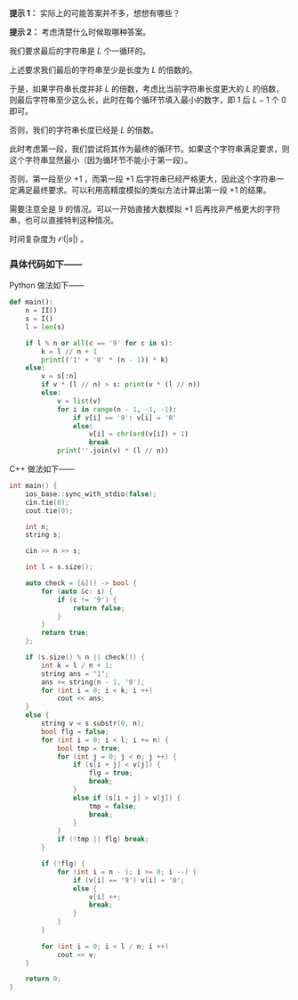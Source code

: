 **提示 1：** 实际上的可能答案并不多，想想有哪些？

**提示 2：** 考虑清楚什么时候取哪种答案。

我们要求最后的字符串是 $L$ 个一循环的。

上述要求我们最后的字符串至少是长度为 $L$ 的倍数的。

于是，如果字符串长度并非 $L$ 的倍数，考虑比当前字符串长度更大的 $L$ 的倍数，则最后字符串至少这么长，此时在每个循环节填入最小的数字，即 $1$ 后 $L-1$ 个 $0$ 即可。

否则，我们的字符串长度已经是 $L$ 的倍数。

此时考虑第一段，我们尝试将其作为最终的循环节。如果这个字符串满足要求，则这个字符串显然最小（因为循环节不能小于第一段）。

否则，第一段至少 $+1$ ，而第一段 $+1$ 后字符串已经严格更大，因此这个字符串一定满足最终要求。可以利用高精度模拟的类似方法计算出第一段 $+1$ 的结果。

需要注意全是 $9$ 的情况。可以一开始直接大数模拟 $+1$ 后再找非严格更大的字符串，也可以直接特判这种情况。

时间复杂度为 $\mathcal{O}(|s|)$ 。

### 具体代码如下——

Python 做法如下——

```Python []
def main():
    n = II()
    s = I()
    l = len(s)

    if l % n or all(c == '9' for c in s):
        k = l // n + 1
        print(('1' + '0' * (n - 1)) * k)
    else:
        v = s[:n]
        if v * (l // n) > s: print(v * (l // n))
        else:
            v = list(v)
            for i in range(n - 1, -1, -1):
                if v[i] == '9': v[i] = '0'
                else:
                    v[i] = chr(ord(v[i]) + 1)
                    break
            print(''.join(v) * (l // n))
```

C++ 做法如下——

```cpp []
int main() {
    ios_base::sync_with_stdio(false);
    cin.tie(0);
    cout.tie(0);

    int n;
    string s;

    cin >> n >> s;

    int l = s.size();

    auto check = [&]() -> bool {
        for (auto &c: s) {
            if (c != '9') {
                return false;
            }
        }
        return true;
    };

    if (s.size() % n || check()) {
        int k = l / n + 1;
        string ans = "1";
        ans += string(n - 1, '0');
        for (int i = 0; i < k; i ++)
            cout << ans;
    }
    else {
        string v = s.substr(0, n);
        bool flg = false;
        for (int i = 0; i < l; i += n) {
            bool tmp = true;
            for (int j = 0; j < n; j ++) {
                if (s[i + j] < v[j]) {
                    flg = true;
                    break;
                }
                else if (s[i + j] > v[j]) {
                    tmp = false;
                    break;
                }
            }
            if (!tmp || flg) break;
        }

        if (!flg) {
            for (int i = n - 1; i >= 0; i --) {
                if (v[i] == '9') v[i] = '0';
                else {
                    v[i] ++;
                    break;
                }
            }
        }
        
        for (int i = 0; i < l / n; i ++)
            cout << v;
    }

    return 0;
}
```
